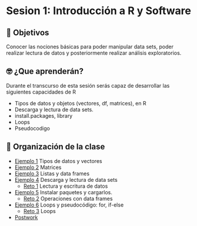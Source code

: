 # Sesion 1: Introducción a R y Software

## :dart: Objetivos

Conocer las nociones básicas para poder manipular data sets, poder realizar lectura de datos y posteriormente realizar análisis exploratorios.

## 🤓 ¿Que aprenderán? 

Durante el transcurso de esta sesión serás capaz de desarrollar las siguientes capacidades de R 

- Tipos de datos y objetos (vectores, df, matrices), en R
- Descarga y lectura de data sets.
- install.packages, library
- Loops
- Pseudocodigo


## 📂 Organización de la clase

- [Ejemplo 1](https://github.com/beduExpert/Programacion-con-R-Santander/tree/master/Sesion-01/Ejemplo-01) Tipos de datos y vectores
- [Ejemplo 2](https://github.com/beduExpert/Programacion-con-R-Santander/tree/master/Sesion-01/Ejemplo-02) Matrices
- [Ejemplo 3](https://github.com/beduExpert/Programacion-con-R-Santander/tree/master/Sesion-01/Ejemplo-03) Listas y data frames
- [Ejemplo 4](https://github.com/beduExpert/Programacion-con-R-Santander/tree/master/Sesion-01/Ejemplo-04) Descarga y lectura de data sets
    - [Reto 1](https://github.com/beduExpert/Programacion-con-R-Santander/tree/master/Sesion-01/Reto-01) Lectura y escritura de datos
- [Ejemplo 5](https://github.com/beduExpert/Programacion-con-R-Santander/tree/master/Sesion-01/Ejemplo-05) Instalar paquetes y cargarlos.
    - [Reto 2](https://github.com/beduExpert/Programacion-con-R-Santander/tree/master/Sesion-01/Reto-02) Operaciones con data frames
- [Ejemplo 6](https://github.com/beduExpert/Programacion-con-R-Santander/tree/master/Sesion-01/Ejemplo-06) Loops y pseudocódigo: for, if-else
    - [Reto 3](https://github.com/beduExpert/Programacion-con-R-Santander/tree/master/Sesion-01/Reto-03) Loops
- [Postwork](https://github.com/beduExpert/Programacion-con-R-Santander/tree/master/Sesion-01/Postwork)






